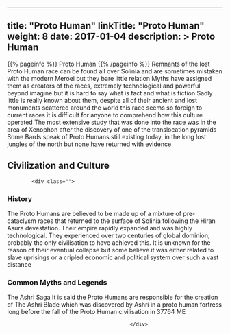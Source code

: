 
---
title: "Proto Human"
linkTitle: "Proto Human"
weight: 8
date: 2017-01-04
description: >
 Proto Human
---

{{% pageinfo %}}
Proto Human
{{% /pageinfo %}}
Remnants of the lost Proto Human race can be found all over Solinia and are sometimes mistaken with the modern Meroei but they bare little relation  Myths have assigned them as creators of the races, extremely technological and powerful beyond imagine but it is hard to say what is fact and what is fiction  Sadly little is really known about them, despite all of their ancient and lost monuments scattered around the world this race seems so foreign to current races it is difficult for anyone to comprehend how this culture operated  The most extensive study that was done into the race was in the area of Xenophon after the discovery of one of the translocation pyramids  Some Bards speak of Proto Humans still existing today, in the long lost jungles of the north but none have returned with evidence

## Civilization and Culture


            <div class="">
                                  
                  
                  
                 
                 
                 
                 
                 
                                                                                                    

### History

The Proto Humans are believed to be made up of a mixture of pre-cataclysm races that returned to the surface of Solinia following the Hiran Asura devestation. Their empire rapidly expanded and was highly technological. They experienced over two centuries of global dominion, probably the only civilisation to have achieved this.  It is unknown for the reason of their eventual collapse but some believe it was either related to slave uprisings or a cripled economic and political system over such a vast distance

### Common Myths and Legends

The Ashri Saga  It is said the Proto Humans are responsible for the creation of The Ashri Blade which was discovered by Ashri in a proto human fortress long before the fall of the Proto Human civilisation in 37764 ME

                                            </div>
